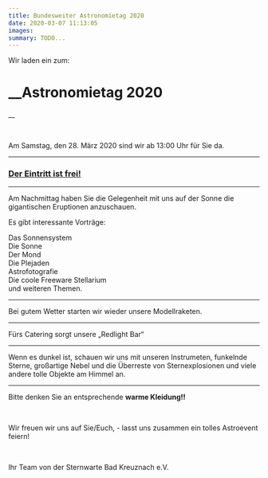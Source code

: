 ```yaml
---
title: Bundesweiter Astronomietag 2020
date: 2020-03-07 11:13:05
images: 
summary: TODO...
---
```

Wir laden ein zum:

# __Astronomietag 2020  
__

&nbsp;

Am Samstag, den 28. März 2020 sind wir ab 13:00 Uhr für Sie da.

---

### __<span style="text-decoration: underline;">Der Eintritt ist frei!</span>__

---

Am Nachmittag haben Sie die Gelegenheit mit uns auf der Sonne die gigantischen Eruptionen anzuschauen.

  
Es gibt interessante Vorträge:

Das Sonnensystem  
 Die Sonne  
Der Mond  
Die Plejaden  
Astrofotografie  
Die coole Freeware Stellarium  
 und weiteren Themen.

---

Bei gutem Wetter starten wir wieder unsere Modellraketen.

---

Fürs Catering sorgt unsere „Redlight Bar“

---

Wenn es dunkel ist, schauen wir uns mit unseren Instrumeten, funkelnde Sterne, großartige Nebel und die Überreste von Sternexplosionen und viele andere tolle Objekte am Himmel an.

---

Bitte denken Sie an entsprechende __warme Kleidung!!__

&nbsp;

Wir freuen wir uns auf Sie/Euch, - lasst uns zusammen ein tolles Astroevent feiern!

&nbsp;

Ihr Team von der Sternwarte Bad Kreuznach e.V.